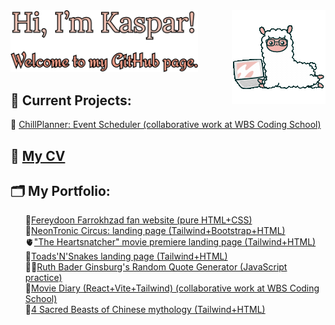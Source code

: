 <img src="./llama.gif" width="150px" align="right" />
<img src="./greeting.png" width="300px" />

<h2>🌱 Current Projects:</h2>
🦥 <a href="https://github.com/Alireza2A/event-scheduler" target="_blank">ChillPlanner: Event Scheduler (collaborative work at WBS Coding School)</a>


<h2>🎨 <a href="https://kasparsinitsin.github.io/cv/" target="_blank">My CV</a></h2>

<h2>🗂️ My Portfolio:</h2>
<ul style="list-style: none;">
  <li>🕺<a href="https://kasparsinitsin.github.io/farrokhzad/" target="_blank">Fereydoon Farrokhzad fan website (pure HTML+CSS)</a></li>
  <li>🤖<a href="https://kasparsinitsin.github.io/neontronic/" target="_blank">NeonTronic Circus: landing page (Tailwind+Bootstrap+HTML)</a></li>
  <li>🫀<a href="https://kasparsinitsin.github.io/heartsnatcher/" target="_blank">"The Heartsnatcher" movie premiere landing page (Tailwind+HTML)</a></li>
  <li>🐸<a href="https://kasparsinitsin.github.io/toads-n-snakes/index-en.html" target="_blank">Toads'N'Snakes landing page (Tailwind+HTML)</a></li>
  <li>🧑‍⚖️<a href="https://kasparsinitsin.github.io/rbg-quotes/" target="_blank">Ruth Bader Ginsburg's Random Quote Generator (JavaScript practice)</a></li>
  <li>🎥<a href="https://moviediary-cpsz.onrender.com/" target="_blank">Movie Diary (React+Vite+Tailwind) (collaborative work at WBS Coding School)</a></li>
  <li>🦄<a href="https://kasparsinitsin.github.io/4creatures/" target="_blank">4 Sacred Beasts of Chinese mythology (Tailwind+HTML)</a></li>
</ul>
